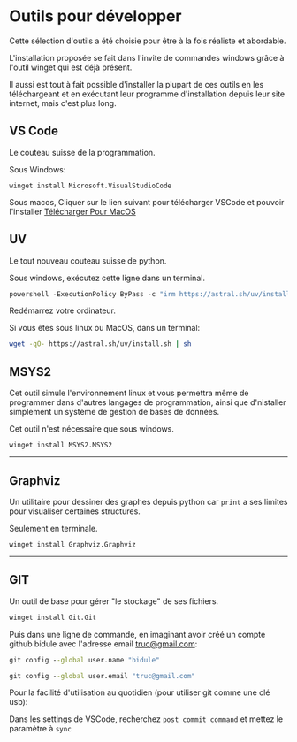 # Outils pour développer

Cette sélection d'outils a été choisie pour être à la fois réaliste et abordable. 

L'installation proposée se fait dans l'invite de commandes windows grâce à l'outil winget qui est déjà présent.

Il aussi est tout à fait possible d'installer la plupart de ces outils en les téléchargeant et en exécutant leur programme d'installation depuis leur site internet, mais c'est plus long. 


## VS Code

Le couteau suisse de la programmation.

Sous Windows:

```shell
winget install Microsoft.VisualStudioCode
```

Sous macos, Cliquer sur le lien suivant pour télécharger VSCode et pouvoir l'installer
[Télécharger Pour MacOS](https://code.visualstudio.com/docs?dv=osx)


## UV

Le tout nouveau couteau suisse de python.

Sous windows, exécutez cette ligne dans un terminal.

```powershell
powershell -ExecutionPolicy ByPass -c "irm https://astral.sh/uv/install.ps1 | iex"
```
Redémarrez votre ordinateur.


Si vous êtes sous linux ou MacOS, dans un terminal:

```bash
wget -qO- https://astral.sh/uv/install.sh | sh
```



## MSYS2
Cet outil simule l'environnement linux et vous permettra même de programmer dans d'autres langages de programmation, ainsi que d'nistaller simplement un système de gestion de bases de données.

Cet outil n'est nécessaire que sous windows.

```shell
winget install MSYS2.MSYS2
```

--- 

## Graphviz

Un utilitaire pour dessiner des graphes depuis python car `print` a ses limites pour visualiser certaines structures.

Seulement en terminale.

```shell
winget install Graphviz.Graphviz
```

---
## GIT

Un outil de base pour gérer "le stockage" de ses fichiers.

```cmd
winget install Git.Git
```

Puis dans une ligne de commande, en imaginant avoir créé un compte github bidule avec l'adresse email truc@gmail.com:

```cmd
git config --global user.name "bidule"

git config --global user.email "truc@gmail.com"
```

Pour la facilité d'utilisation au quotidien (pour utiliser git comme une clé usb):

Dans les settings de VSCode, recherchez `post commit command` et mettez le paramètre à `sync`

